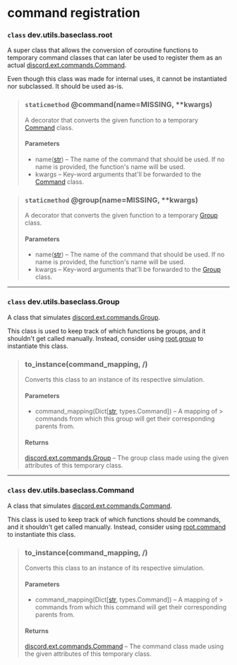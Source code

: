 # command registration

### `class` dev.utils.baseclass.root

A super class that allows the conversion of coroutine functions to temporary command classes that can later be used to
register them as an
actual [discord.ext.commands.Command](https://discordpy.readthedocs.io/en/latest/ext/commands/api.html#discord.ext.commands.Command).

Even though this class was made for internal uses, it cannot be instantiated nor subclassed. It should be used as-is.
> ### `staticmethod` @command(name=MISSING, **kwargs)
> A decorator that converts the given function to a
temporary [Command](https://github.com/Lee-matod/dev/blob/main/docs/commands.md#class-devutilsbaseclasscommand) class.
> #### Parameters
> - name([str](https://docs.python.org/3/library/stdtypes.html#str)) – The name of the command that should be used. If
    no name is provided, the function's name will be used.
> - kwargs – Key-word arguments that'll be forwarded to
    the [Command](https://github.com/Lee-matod/dev/blob/main/docs/commands.md#class-devutilsbaseclasscommand) class.

> ### `staticmethod` @group(name=MISSING, **kwargs)
> A decorator that converts the given function to a
temporary [Group](https://github.com/Lee-matod/dev/blob/main/docs/commands.md#class-devutilsbaseclassgroup) class.
> #### Parameters
> - name([str](https://docs.python.org/3/library/stdtypes.html#str)) – The name of the command that should be used. If
    no name is provided, the function's name will be used.
> - kwargs – Key-word arguments that'll be forwarded to
    the [Group](https://github.com/Lee-matod/dev/blob/main/docs/commands.md#class-devutilsbaseclassgroup) class.

***

### `class` dev.utils.baseclass.Group

A class that
simulates [discord.ext.commands.Group](https://discordpy.readthedocs.io/en/latest/ext/commands/api.html#discord.ext.commands.Group).

This class is used to keep track of which functions be groups, and it shouldn't get called manually.
Instead, consider
using [root.group](https://github.com/Lee-matod/dev/blob/main/docs/commands.md#staticmethod-groupnamemissing-kwargs) to
instantiate this class.
> ### to_instance(command_mapping, /)
> Converts this class to an instance of its respective simulation.
> #### Parameters
> - command_mapping(Dict[[str](https://docs.python.org/3/library/stdtypes.html#str), types.Command]) – A mapping of
    > commands from which this group will get their corresponding parents from.
> #### Returns
> [discord.ext.commands.Group](https://discordpy.readthedocs.io/en/latest/ext/commands/api.html#discord.ext.commands.Group) –
> The group class made using the given attributes of this temporary class.

***

### `class` dev.utils.baseclass.Command

A class that
simulates [discord.ext.commands.Command](https://discordpy.readthedocs.io/en/latest/ext/commands/api.html#discord.ext.commands.Command).

This class is used to keep track of which functions should be commands, and it shouldn't get called manually.
Instead, consider
using [root.command](https://github.com/Lee-matod/dev/blob/main/docs/commands.md#staticmethod-commandnamemissing-kwargs)
to instantiate this class.
> ### to_instance(command_mapping, /)
> Converts this class to an instance of its respective simulation.
> #### Parameters
> - command_mapping(Dict[[str](https://docs.python.org/3/library/stdtypes.html#str), types.Command]) – A mapping of
    > commands from which this command will get their corresponding parents from.
> #### Returns
> [discord.ext.commands.Command](https://discordpy.readthedocs.io/en/latest/ext/commands/api.html#discord.ext.commands.Command) –
> The command class made using the given attributes of this temporary class.